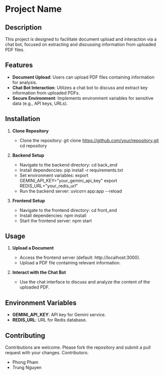 # Project Name

## Description

This project is designed to facilitate document upload and interaction via a chat bot, focused on extracting and discussing information from uploaded PDF files.

## Features

- **Document Upload**: Users can upload PDF files containing information for analysis.
- **Chat Bot Interaction**: Utilizes a chat bot to discuss and extract key information from uploaded PDFs.
- **Secure Environment**: Implements environment variables for sensitive data (e.g., API keys, URLs).

## Installation

1. **Clone Repository**
   - Clone the repository:
     git clone https://github.com/your/repository.git
     cd repository

2. **Backend Setup**
   - Navigate to the backend directory:
     cd back_end
   - Install dependencies:
     pip install -r requirements.txt
   - Set environment variables:
     export GEMINI_API_KEY="your_gemini_api_key"
     export REDIS_URL="your_redis_url"
   - Run the backend server:
     uvicorn app:app --reload

3. **Frontend Setup**
   - Navigate to the frontend directory:
     cd front_end
   - Install dependencies:
     npm install
   - Start the frontend server:
     npm start

## Usage

1. **Upload a Document**
   - Access the frontend server (default: http://localhost:3000).
   - Upload a PDF file containing relevant information.

2. **Interact with the Chat Bot**
   - Use the chat interface to discuss and analyze the content of the uploaded PDF.

## Environment Variables

- **GEMINI_API_KEY**: API key for Gemini service.
- **REDIS_URL**: URL for Redis database.

## Contributing

Contributions are welcome. Please fork the repository and submit a pull request with your changes. Contributors:
- Phong Pham
- Trung Nguyen
